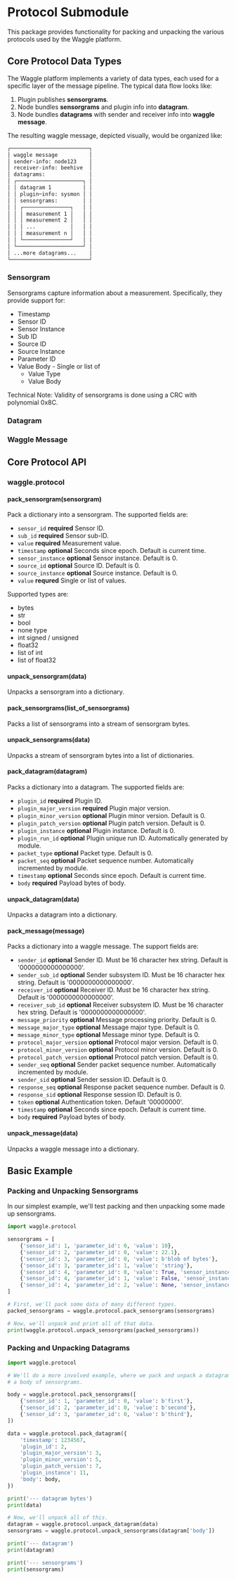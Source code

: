# Protocol Submodule

This package provides functionality for packing and unpacking the various
protocols used by the Waggle platform.

## Core Protocol Data Types

The Waggle platform implements a variety of data types, each used for a specific
layer of the message pipeline. The typical data flow looks like:

1. Plugin publishes **sensorgrams**.
2. Node bundles **sensorgrams** and plugin info into **datagram**.
3. Node bundles **datagrams** with sender and receiver info into **waggle message**.

The resulting waggle message, depicted visually, would be organized like:

```txt
┌─────────────────────────┐
│ waggle message          │
│ sender-info: node123    │
│ receiver-info: beehive  │
│ datagrams:              │
│ ┌─────────────────────┐ │
│ │ datagram 1          │ │
│ │ plugin─info: sysmon │ │
│ │ sensorgrams:        │ │
│ │ ┌───────────────┐   │ │
│ │ │ measurement 1 │   │ │
│ │ │ measurement 2 │   │ │
│ │ │ ...           │   │ │
│ │ │ measurement n │   │ │
│ │ └───────────────┘   │ │
│ └─────────────────────┘ │
│ ...more datagrams...    │
└─────────────────────────┘
```

### Sensorgram

Sensorgrams capture information about a measurement. Specifically, they provide
support for:

* Timestamp
* Sensor ID
* Sensor Instance
* Sub ID
* Source ID
* Source Instance
* Parameter ID
* Value Body - Single or list of
  * Value Type
  * Value Body

Technical Note: Validity of sensorgrams is done using a CRC with polynomial 0x8C.

### Datagram

### Waggle Message

## Core Protocol API

### waggle.protocol

#### pack_sensorgram(sensorgram)

Pack a dictionary into a sensorgram. The supported fields are:

* `sensor_id` **required** Sensor ID.
* `sub_id` **required** Sensor sub-ID.
* `value` **required** Measurement value.
* `timestamp` **optional** Seconds since epoch. Default is current time.
* `sensor_instance` **optional** Sensor instance. Default is 0.
* `source_id` **optional** Source ID. Default is 0.
* `source_instance` **optional** Source instance. Default is 0.
* `value` **requred** Single or list of values.

Supported types are:

* bytes
* str
* bool
* none type
* int signed / unsigned
* float32
* list of int
* list of float32

#### unpack_sensorgram(data)

Unpacks a sensorgram into a dictionary.

#### pack_sensorgrams(list_of_sensorgrams)

Packs a list of sensorgrams into a stream of sensorgram bytes.

#### unpack_sensorgrams(data)

Unpacks a stream of sensorgram bytes into a list of dictionaries.

#### pack_datagram(datagram)

Packs a dictionary into a datagram. The supported fields are:

* `plugin_id` **required** Plugin ID.
* `plugin_major_version` **required** Plugin major version.
* `plugin_minor_version` **optional** Plugin minor version. Default is 0.
* `plugin_patch_version` **optional** Plugin patch version. Default is 0.
* `plugin_instance` **optional** Plugin instance. Default is 0.
* `plugin_run_id` **optional** Plugin unique run ID. Automatically generated by module.
* `packet_type` **optional** Packet type. Default is 0.
* `packet_seq` **optional** Packet sequence number. Automatically incremented by module.
* `timestamp` **optional** Seconds since epoch. Default is current time.
* `body` **required** Payload bytes of body.

#### unpack_datagram(data)

Unpacks a datagram into a dictionary.

#### pack_message(message)

Packs a dictionary into a waggle message. The support fields are:

* `sender_id` **optional** Sender ID. Must be 16 character hex string. Default is '0000000000000000'.
* `sender_sub_id` **optional** Sender subsystem ID. Must be 16 character hex string. Default is '0000000000000000'.
* `receiver_id` **optional** Receiver ID. Must be 16 character hex string. Default is '0000000000000000'.
* `receiver_sub_id` **optional** Receiver subsystem ID. Must be 16 character hex string. Default is '0000000000000000'.
* `message_priority` **optional** Message processing priority. Default is 0.
* `message_major_type` **optional** Message major type. Default is 0.
* `message_minor_type` **optional** Message minor type. Default is 0.
* `protocol_major_version` **optional** Protocol major version. Default is 0.
* `protocol_minor_version` **optional** Protocol minor version. Default is 0.
* `protocol_patch_version` **optional** Protocol patch version. Default is 0.
* `sender_seq` **optional** Sender packet sequence number. Automatically incremented by module.
* `sender_sid` **optional** Sender session ID. Default is 0.
* `response_seq` **optional** Response packet sequence number. Default is 0.
* `response_sid` **optional** Response session ID. Default is 0.
* `token` **optional** Authentication token. Default '00000000'.
* `timestamp` **optional** Seconds since epoch. Default is current time.
* `body` **required** Payload bytes of body.

#### unpack_message(data)

Unpacks a waggle message into a dictionary.

## Basic Example

### Packing and Unpacking Sensorgrams

In our simplest example, we'll test packing and then unpacking some made up
sensorgrams.

```python
import waggle.protocol

sensorgrams = [
    {'sensor_id': 1, 'parameter_id': 0, 'value': 10},
    {'sensor_id': 2, 'parameter_id': 0, 'value': 22.1},
    {'sensor_id': 3, 'parameter_id': 0, 'value': b'blob of bytes'},
    {'sensor_id': 3, 'parameter_id': 1, 'value': 'string'},
    {'sensor_id': 4, 'parameter_id': 0, 'value': True, 'sensor_instance': 0},
    {'sensor_id': 4, 'parameter_id': 1, 'value': False, 'sensor_instance': 0},
    {'sensor_id': 4, 'parameter_id': 2, 'value': None, 'sensor_instance': 1},
]

# First, we'll pack some data of many different types.
packed_sensorgrams = waggle.protocol.pack_sensorgrams(sensorgrams)

# Now, we'll unpack and print all of that data.
print(waggle.protocol.unpack_sensorgrams(packed_sensorgrams))
```

### Packing and Unpacking Datagrams

```python
import waggle.protocol

# We'll do a more involved example, where we pack and unpack a datagram with
# a body of sensorgrams.

body = waggle.protocol.pack_sensorgrams([
    {'sensor_id': 1, 'parameter_id': 0, 'value': b'first'},
    {'sensor_id': 2, 'parameter_id': 0, 'value': b'second'},
    {'sensor_id': 3, 'parameter_id': 0, 'value': b'third'},
])

data = waggle.protocol.pack_datagram({
    'timestamp': 1234567,
    'plugin_id': 2,
    'plugin_major_version': 3,
    'plugin_minor_version': 5,
    'plugin_patch_version': 7,
    'plugin_instance': 11,
    'body': body,
})

print('--- datagram bytes')
print(data)

# Now, we'll unpack all of this.
datagram = waggle.protocol.unpack_datagram(data)
sensorgrams = waggle.protocol.unpack_sensorgrams(datagram['body'])

print('--- datagram')
print(datagram)

print('--- sensorgrams')
print(sensorgrams)
```
